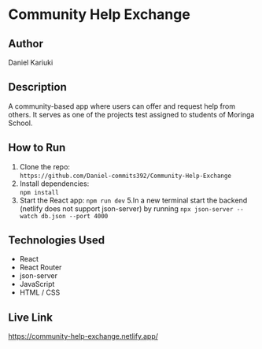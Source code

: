 # Community Help Exchange

## Author  
Daniel Kariuki

## Description  
A community-based app where users can offer and request help from others.
It serves as one of the projects test assigned to students of Moringa School.

## How to Run  
1. Clone the repo:  
   `https://github.com/Daniel-commits392/Community-Help-Exchange`  
2. Install dependencies:  
   `npm install`  
4. Start the React app:
   `npm run dev`
5.In a new terminal start the backend (netlify does not support json-server) by running
    `npx json-server --watch db.json --port 4000`

 ## Technologies Used  
- React  
- React Router  
- json-server  
- JavaScript 
- HTML / CSS  

## Live Link  
 https://community-help-exchange.netlify.app/



